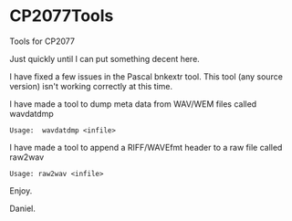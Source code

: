 # CP2077Tools
Tools for CP2077


Just quickly until I can put something decent here.

I have fixed a few issues in the Pascal bnkextr tool.  This tool (any source version) isn't working correctly at this time.

I have made a tool to dump meta data from WAV/WEM files called wavdatdmp

	Usage:  wavdatdmp <infile>

I have made a tool to append a RIFF/WAVEfmt header to a raw file called raw2wav

	Usage: raw2wav <infile>

Enjoy.

Daniel.
